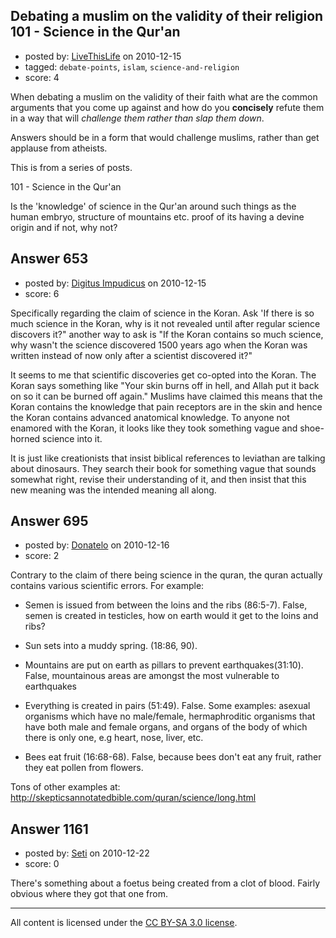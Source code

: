 ## Debating a muslim on the validity of their religion 101 - Science in the Qur'an

- posted by: [LiveThisLife](https://stackexchange.com/users/-1/150-livethislife) on 2010-12-15
- tagged: `debate-points`, `islam`, `science-and-religion`
- score: 4

When debating a muslim on the validity of their faith what are the common arguments that you come up against and how do you **concisely** refute them in a way that will *challenge them rather than slap them down*.

Answers should be in a form that would challenge muslims, rather than get applause from atheists.

This is from a series of posts.

101 - Science in the Qur'an

Is the 'knowledge' of science in the Qur'an around such things as the human embryo, structure of mountains etc. proof of its having a devine origin and if not, why not?


## Answer 653

- posted by: [Digitus Impudicus](https://stackexchange.com/users/-1/99-digitus-impudicus) on 2010-12-15
- score: 6

Specifically regarding the claim of science in the Koran. Ask 'If there is so much science in the Koran, why is it not revealed until after regular science discovers it?" another way to ask is "If the Koran contains so much science, why wasn't the science discovered 1500 years ago when the Koran was written instead of now only after a scientist discovered it?"

It seems to me that scientific discoveries get co-opted into the Koran. The Koran says something like "Your skin burns off in hell, and Allah put it back on so it can be burned off again." Muslims have claimed this means that the Koran contains the knowledge that pain receptors are in the skin and hence the Koran contains advanced anatomical knowledge. To anyone not enamored with the Koran, it looks like they took something vague and shoe-horned science into it.

It is just like creationists that insist biblical references to leviathan are talking about dinosaurs. They search their book for something vague that sounds somewhat right, revise their understanding of it, and then insist that this new meaning was the intended meaning all along.


## Answer 695

- posted by: [Donatelo](https://stackexchange.com/users/-1/196-donatelo) on 2010-12-16
- score: 2

Contrary to the claim of there being science in the quran, the quran actually contains various scientific errors. For example:

- Semen is issued from between the loins and the ribs (86:5-7). False, semen is created in testicles, how on earth would it get to the loins and ribs?

- Sun sets into a muddy spring. (18:86, 90). 

- Mountains are put on earth as pillars to prevent earthquakes(31:10). False, mountainous areas are amongst the most vulnerable to earthquakes

- Everything is created in pairs (51:49). False. Some examples: asexual organisms which have no male/female, hermaphroditic organisms that have both male and female organs, and organs of the body of which there is only one, e.g heart, nose, liver, etc.

- Bees eat fruit (16:68-68). False, because bees don't eat any fruit, rather they eat pollen from flowers.

Tons of other examples at:
http://skepticsannotatedbible.com/quran/science/long.html


## Answer 1161

- posted by: [Seti](https://stackexchange.com/users/-1/247-seti) on 2010-12-22
- score: 0

There's something about a foetus being created from a clot of blood. Fairly obvious where they got that one from.



---

All content is licensed under the [CC BY-SA 3.0 license](https://creativecommons.org/licenses/by-sa/3.0/).
